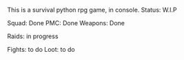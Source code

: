 This is a survival python rpg game, in console.
Status: W.I.P

Squad: Done
PMC: Done
Weapons: Done

Raids: in progress

Fights: to do
Loot: to do
